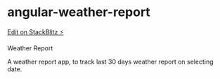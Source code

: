# angular-weather-report

[Edit on StackBlitz ⚡️](https://stackblitz.com/edit/angular-weather-report)

Weather Report 

A weather report app, to track last 30 days weather report on selecting date.
